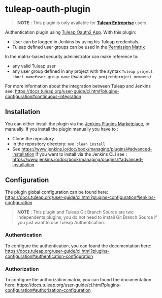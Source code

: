 # tuleap-oauth-plugin

> **NOTE** : This plugin is only available for **[Tuleap Entreprise](https://docs.tuleap.org/user-guide/tuleap-entreprise.html#tuleap-enterprise)** users.

Authentication plugin using [Tuleap Oauth2 App](https://docs.tuleap.org/user-guide/oauth2.html#oauth2-and-openidconnect).
With this plugin:

 - User can be logged in Jenkins by using his Tuleap credentials.
 - Tuleap defined user groups can be used in the [Permission Matrix](https://plugins.jenkins.io/matrix-auth/)

In the matrix-based security administrator can make reference to:

 -  any valid Tuleap user
 -  any user group defined in any project with the syntax `Tuleap project short name#user group name` (example: `my_project#project_members`)

For more information about the integration between Tuleap and Jenkins see: https://docs.tuleap.org/user-guide/ci.html?plugins-configuration#continuous-integration

## Installation
You can either install the plugin via the [Jenkins Plugins Marketplace](https://www.jenkins.io/doc/book/managing/plugins/#from-the-web-ui), or manually.
If you install the plugin manually you have to :
 - Clone the repository
 - In the repository directory: ``` mvn clean install ```
 - See https://www.jenkins.io/doc/book/managing/plugins/#advanced-installation
If you want to install via the Jenkins CLI see : https://www.jenkins.io/doc/book/managing/plugins/#advanced-installation

## Configuration

The plugin global configuration can be found here: https://docs.tuleap.org/user-guide/ci.html?plugins-configuration#jenkins-configuration

> **NOTE** : This plugin and Tuleap Git Branch Source are two independents plugins, you do not need to install Git Branch Source if you just want to use Tuleap Authentication.

### Authentication

To configure the authentication, you can found the documentation here: https://docs.tuleap.org/user-guide/ci.html?plugins-configuration#authentication-configuration

### Authorization

To configure the authorization matrix, you can found the documentation here: https://docs.tuleap.org/user-guide/ci.html?plugins-configuration#authorization-configuration
